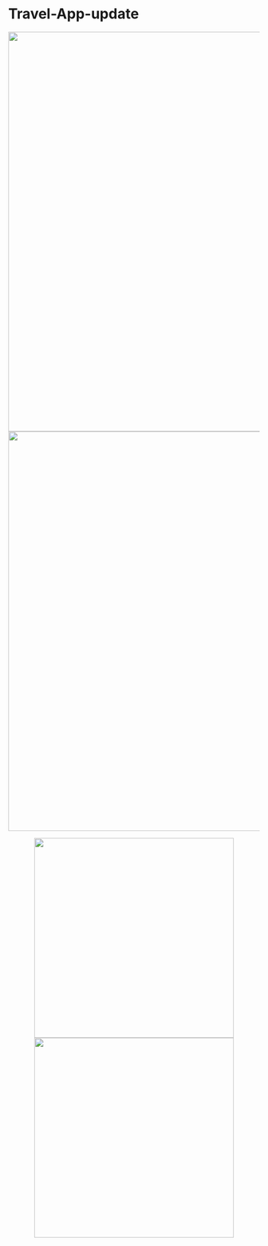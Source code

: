 # Travel-App-update

<p align="center">
  <img src="https://github.com/0xBAhmet/Travel-App-update/assets/102540561/fc7baee0-4928-4c40-9d44-5788172d0649" width="800" />
  <img src="https://github.com/0xBAhmet/Travel-App-update/assets/102540561/5faabb61-40e2-4371-92e7-3008b963847e" width="800" />
</p>
<p align="center">
  <img src="https://github.com/0xBAhmet/Travel-App-update/assets/102540561/7e07be53-95c4-4bec-8933-d37ea7ad03ea" width="400" />
  <img src="https://github.com/0xBAhmet/Travel-App-update/assets/102540561/1f00c299-2d58-4b06-a9a2-37c6b25d28d9" width="400" />
</p>
